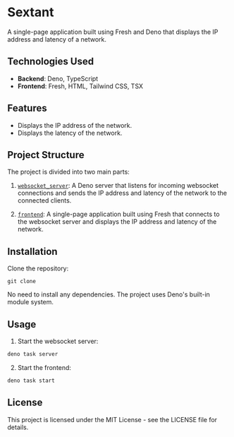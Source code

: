 # Sextant

A single-page application built using Fresh and Deno that displays the IP address and latency of a network.

## Technologies Used

- **Backend**: Deno, TypeScript
- **Frontend**: Fresh, HTML, Tailwind CSS, TSX

## Features

- Displays the IP address of the network.
- Displays the latency of the network.

## Project Structure

The project is divided into two main parts:

1. [`websocket_server`](websocket_server.ts): A Deno server that listens for incoming websocket connections and sends the IP address and latency of the network to the connected clients.

2. [`frontend`](./src/routes/index.tsx): A single-page application built using Fresh that connects to the websocket server and displays the IP address and latency of the network.

## Installation

Clone the repository:

```
git clone
```

No need to install any dependencies. The project uses Deno's built-in module system.

## Usage

1. Start the websocket server:

```bash
deno task server
```

2. Start the frontend:

```bash
deno task start
```

## License

This project is licensed under the MIT License - see the LICENSE file for details.